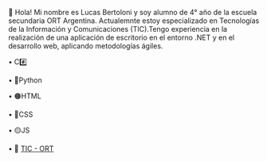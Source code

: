 🙂 Hola! Mi nombre es Lucas Bertoloni y soy alumno de 4° año de la escuela secundaria ORT Argentina. Actualemnte estoy especializado en Tecnologías de la Información y Comunicaciones (TIC).Tengo experiencia en la realización de una aplicación de escritorio en el entorno .NET y en el desarrollo web, aplicando metodologías ágiles. 

  •	C#️⃣

  •	🐍Python

  •	🟠HTML 

  •	🔵CSS 

  •	🟡JS

  •	🏫 [TIC - ORT](https://campus.ort.edu.ar/secundaria/belgrano/tic)
